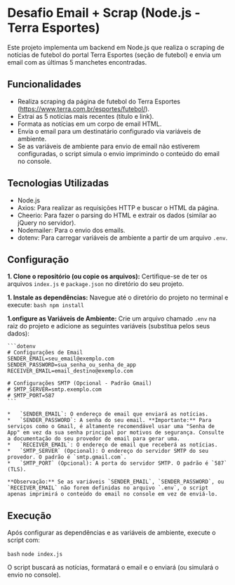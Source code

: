 # Desafio Email + Scrap (Node.js - Terra Esportes)

Este projeto implementa um backend em Node.js que realiza o scraping de notícias de futebol do portal Terra Esportes (seção de futebol) e envia um email com as últimas 5 manchetes encontradas.

## Funcionalidades

- Realiza scraping da página de futebol do Terra Esportes (https://www.terra.com.br/esportes/futebol/).
- Extrai as 5 notícias mais recentes (título e link).
- Formata as notícias em um corpo de email HTML.
- Envia o email para um destinatário configurado via variáveis de ambiente.
- Se as variáveis de ambiente para envio de email não estiverem configuradas, o script simula o envio imprimindo o conteúdo do email no console.

## Tecnologias Utilizadas

- Node.js
- Axios: Para realizar as requisições HTTP e buscar o HTML da página.
- Cheerio: Para fazer o parsing do HTML e extrair os dados (similar ao jQuery no servidor).
- Nodemailer: Para o envio dos emails.
- dotenv: Para carregar variáveis de ambiente a partir de um arquivo `.env`.

## Configuração

   **1. Clone o repositório (ou copie os arquivos):**
    Certifique-se de ter os arquivos `index.js` e `package.json` no diretório do seu projeto.

 **1. Instale as dependências:**
    Navegue até o diretório do projeto no terminal e execute:
    ```bash
    npm install
    ```

 **1.onfigure as Variáveis de Ambiente:**
    Crie um arquivo chamado `.env` na raiz do projeto e adicione as seguintes variáveis (substitua pelos seus dados):

    ```dotenv
    # Configurações de Email
    SENDER_EMAIL=seu_email@exemplo.com
    SENDER_PASSWORD=sua_senha_ou_senha_de_app
    RECEIVER_EMAIL=email_destino@exemplo.com

    # Configurações SMTP (Opcional - Padrão Gmail)
    # SMTP_SERVER=smtp.exemplo.com
    # SMTP_PORT=587
    ```

    *   `SENDER_EMAIL`: O endereço de email que enviará as notícias.
    *   `SENDER_PASSWORD`: A senha do seu email. **Importante:** Para serviços como o Gmail, é altamente recomendável usar uma "Senha de App" em vez da sua senha principal por motivos de segurança. Consulte a documentação do seu provedor de email para gerar uma.
    *   `RECEIVER_EMAIL`: O endereço de email que receberá as notícias.
    *   `SMTP_SERVER` (Opcional): O endereço do servidor SMTP do seu provedor. O padrão é `smtp.gmail.com`.
    *   `SMTP_PORT` (Opcional): A porta do servidor SMTP. O padrão é `587` (TLS).

    **Observação:** Se as variáveis `SENDER_EMAIL`, `SENDER_PASSWORD`, ou `RECEIVER_EMAIL` não forem definidas no arquivo `.env`, o script apenas imprimirá o conteúdo do email no console em vez de enviá-lo.

## Execução

Após configurar as dependências e as variáveis de ambiente, execute o script com:

```bash```
```node index.js```

O script buscará as notícias, formatará o email e o enviará (ou simulará o envio no console).
